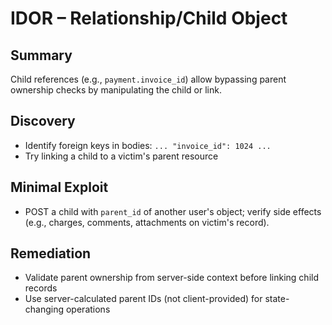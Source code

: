 # IDOR – Relationship/Child Object

## Summary
Child references (e.g., `payment.invoice_id`) allow bypassing parent ownership checks by manipulating the child or link.

## Discovery
- Identify foreign keys in bodies: `... "invoice_id": 1024 ...`
- Try linking a child to a victim's parent resource

## Minimal Exploit
- POST a child with `parent_id` of another user's object; verify side effects (e.g., charges, comments, attachments on victim's record).

## Remediation
- Validate parent ownership from server-side context before linking child records
- Use server-calculated parent IDs (not client-provided) for state-changing operations
